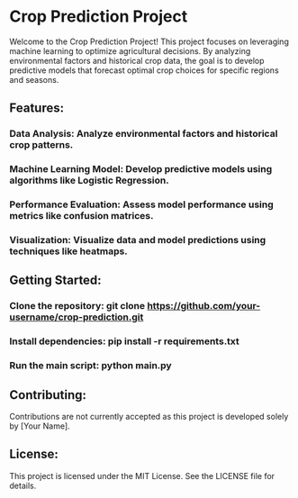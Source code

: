 # Crop Prediction Project
Welcome to the Crop Prediction Project! This project focuses on leveraging machine learning to optimize agricultural decisions. By analyzing environmental factors and historical crop data, the goal is to develop predictive models that forecast optimal crop choices for specific regions and seasons.

## Features:
### Data Analysis: Analyze environmental factors and historical crop patterns.
### Machine Learning Model: Develop predictive models using algorithms like Logistic Regression.
### Performance Evaluation: Assess model performance using metrics like confusion matrices.
### Visualization: Visualize data and model predictions using techniques like heatmaps.

## Getting Started:
### Clone the repository: git clone https://github.com/your-username/crop-prediction.git
### Install dependencies: pip install -r requirements.txt
### Run the main script: python main.py

## Contributing:
Contributions are not currently accepted as this project is developed solely by [Your Name].

## License:
This project is licensed under the MIT License. See the LICENSE file for details.
